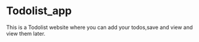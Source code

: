 # Todolist_app
 This is a Todolist website where you can add your todos,save and view and view them later.
